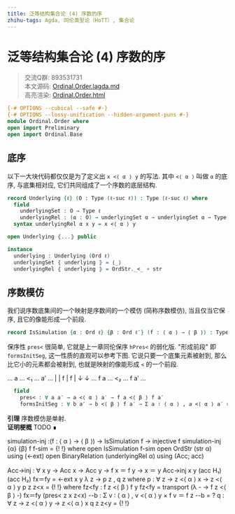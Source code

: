```yaml
---
title: 泛等结构集合论 (4) 序数的序
zhihu-tags: Agda, 同伦类型论（HoTT）, 集合论
---
```


# 泛等结构集合论 (4) 序数的序

> 交流Q群: 893531731  
> 本文源码: [Ordinal.Order.lagda.md](https://github.com/choukh/USST/blob/main/src/Ord/Order.lagda.md)  
> 高亮渲染: [Ordinal.Order.html](https://choukh.github.io/USST/Ord.Order.html)  

```agda
{-# OPTIONS --cubical --safe #-}
{-# OPTIONS --lossy-unification --hidden-argument-puns #-}
module Ordinal.Order where
open import Preliminary
open import Ordinal.Base
```

## 底序

以下一大块代码都仅仅是为了定义出 `x <⟨ α ⟩ y` 的写法. 其中 `<⟨ α ⟩` 叫做 `α` 的底序, 与底集相对应, 它们共同组成了一个序数的底层结构.

```agda
record Underlying {ℓ} (O : Type (ℓ-suc ℓ)) : Type (ℓ-suc ℓ) where
  field
    underlyingSet : O → Type ℓ
    underlyingRel : (α : O) → underlyingSet α → underlyingSet α → Type ℓ
  syntax underlyingRel α x y = x <⟨ α ⟩ y

open Underlying ⦃...⦄ public

instance
  underlying : Underlying (Ord ℓ)
  underlyingSet ⦃ underlying ⦄ = ⟨_⟩
  underlyingRel ⦃ underlying ⦄ = OrdStr._<_ ∘ str
```

## 序数模仿

我们说序数底集间的一个映射是序数间的一个模仿 (简称序数模仿), 当且仅当它保序, 且它的像能形成一个前段.

```agda
record IsSimulation {α : Ord ℓ} {β : Ord ℓ′} (f : ⟨ α ⟩ → ⟨ β ⟩) : Type (ℓ ⊔ ℓ′) where
```

保序性 `pres<` 很简单, 它就是上一章同伦保序 `hPres<` 的弱化版. "形成前段" 即 `formsInitSeg`, 这一性质的直观可以参考下图. 它说只要一个底集元素被射到, 那么比它小的元素都会被射到, 也就是映射的像能形成 `<` 的一个前段.

... a   ... <₁ ... a′  ...
    |              |
  f |            f |
    ↓              ↓
... f a ... <₂ ... f a′ ...

```agda
  field
    pres< : ∀ a a′ → a <⟨ α ⟩ a′ → f a <⟨ β ⟩ f a′
    formsInitSeg : ∀ b a′ → b <⟨ β ⟩ f a′ → Σ a ∶ ⟨ α ⟩ , a <⟨ α ⟩ a′ × f a ＝ b
```

**引理** 序数模仿是单射.  
**证明梗概** TODO ∎

simulation-inj :(f : ⟨ α ⟩ → ⟨ β ⟩) → IsSimulation f → injective f
simulation-inj {α} {β} f f-sim = {!   !}
  where
  open IsSimulation f-sim
  open OrdStr (str α) using (<-ext)
  open BinaryRelation (underlyingRel α) using (Acc; acc)

  Acc→inj : ∀ x y → Acc x → Acc y → f x ＝ f y → x ＝ y
  Acc→inj x y (acc H₁) (acc H₂) fx＝fy = <-ext x y λ z → p z , q z
    where
    p : ∀ z → z <⟨ α ⟩ x → z <⟨ α ⟩ y
    p z z<x = {!   !}
      where
      fz<fy : f z <⟨ β ⟩ f y
      fz<fy = transport (λ - → f z <⟨ β ⟩ -) fx＝fy (pres< z x z<x)
      --b : Σ v ∶ ⟨ α ⟩ , v <⟨ α ⟩ y × f v ＝ f z
      --b = ?
    q : ∀ z → z <⟨ α ⟩ y → z <⟨ α ⟩ x
    q z z<y = {!   !}
